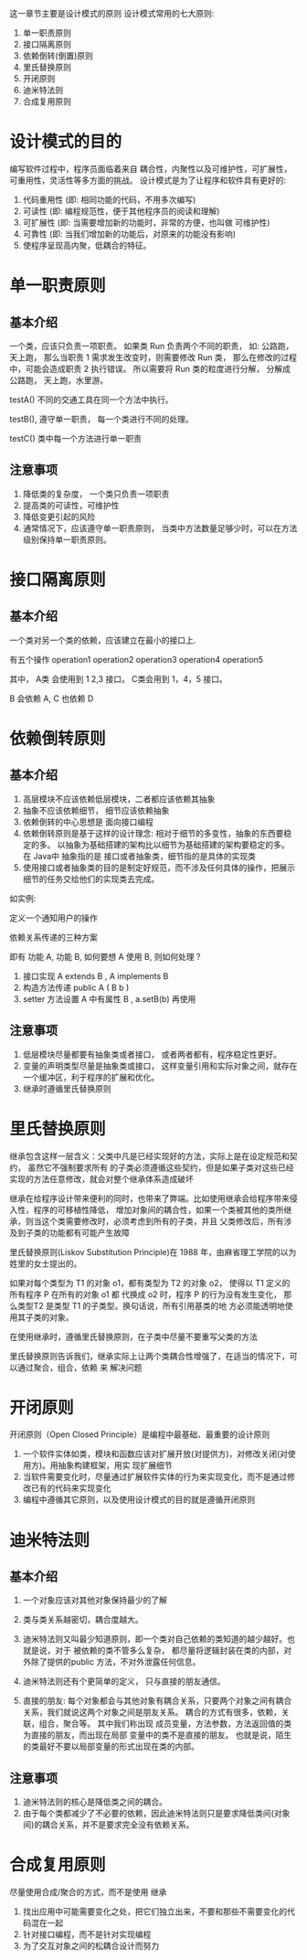 这一章节主要是设计模式的原则
设计模式常用的七大原则:
1. 单一职责原则
2. 接口隔离原则
3. 依赖倒转(倒置)原则
4. 里氏替换原则
5. 开闭原则
6. 迪米特法则
7. 合成复用原则


# 设计模式的目的

编写软件过程中，程序员面临着来自 耦合性，内聚性以及可维护性，可扩展性，可重用性，灵活性等多方面的挑战。
设计模式是为了让程序和软件具有更好的:

1. 代码重用性 (即: 相同功能的代码，不用多次编写)
2. 可读性  (即: 编程规范性，便于其他程序员的阅读和理解)
3. 可扩展性 (即: 当需要增加新的功能时，非常的方便，也叫做 可维护性)
4. 可靠性 (即: 当我们增加新的功能后，对原来的功能没有影响)
5. 使程序呈现高内聚，低耦合的特征。

# 单一职责原则

##  基本介绍

一个类，应该只负责一项职责。  如果类 Run 负责两个不同的职责， 如: 公路跑， 天上跑， 那么当职责 1 需求发生改变时，则需要修改 Run 类，
那么在修改的过程中，可能会造成职责 2 执行错误。 所以需要将 Run 类的粒度进行分解， 分解成 公路跑， 天上跑，水里游。

testA()  不同的交通工具在同一个方法中执行。

testB(),  遵守单一职责， 每一个类进行不同的处理。

testC()   类中每一个方法进行单一职责

##  注意事项
1. 降低类的复杂度， 一个类只负责一项职责
2. 提高类的可读性，可维护性
3. 降低变更引起的风险
4. 通常情况下，应该遵守单一职责原则， 当类中方法数量足够少时，可以在方法级别保持单一职责原则。

#  接口隔离原则

##  基本介绍
一个类对另一个类的依赖，应该建立在最小的接口上.


有五个操作 operation1 operation2  operation3 operation4  operation5

其中，  A类  会使用到   1 2,3 接口。  C类会用到  1，4，5 接口。

B 会依赖 A,    C 也依赖 D 

# 依赖倒转原则

##  基本介绍

1. 高层模块不应该依赖低层模块，二者都应该依赖其抽象
2. 抽象不应该依赖细节， 细节应该依赖抽象
3. 依赖倒转的中心思想是 面向接口编程
4. 依赖倒转原则是基于这样的设计理念: 相对于细节的多变性，抽象的东西要稳定的多。
以抽象为基础搭建的架构比以细节为基础搭建的架构要稳定的多。 在 Java中 抽象指的是
接口或者抽象类，细节指的是具体的实现类
5. 使用接口或者抽象类的目的是制定好规范，而不涉及任何具体的操作，把展示细节的任务交给他们的实现类去完成。


如实例:

定义一个通知用户的操作


依赖关系传递的三种方案

即有 功能 A,  功能 B,  如何要想 A 使用 B, 则如何处理 ?

1. 接口实现     A  extends B ,   A implements B
2. 构造方法传递     public A ( B b ) 
3. setter 方法设置    A 中有属性 B ,  a.setB(b)   再使用 




##  注意事项

1. 低层模块尽量都要有抽象类或者接口， 或者两者都有，程序稳定性更好。
2. 变量的声明类型尽量是抽象类或接口， 这样变量引用和实际对象之间，就存在一个缓冲区，利于程序的扩展和优化。
3. 继承时遵循里氏替换原则


#  里氏替换原则

继承包含这样一层含义：父类中凡是已经实现好的方法，实际上是在设定规范和契约，
虽然它不强制要求所有 的子类必须遵循这些契约，但是如果子类对这些已经实现的方法任意修改，就会对整个继承体系造成破坏

继承在给程序设计带来便利的同时，也带来了弊端。比如使用继承会给程序带来侵入性，程序的可移植性降低， 
增加对象间的耦合性，如果一个类被其他的类所继承，则当这个类需要修改时，必须考虑到所有的子类，并且 父类修改后，所有涉及到子类的功能都有可能产生故障

里氏替换原则(Liskov Substitution Principle)在 1988 年，由麻省理工学院的以为姓里的女士提出的。


如果对每个类型为 T1 的对象 o1，都有类型为 T2 的对象 o2，
使得以 T1 定义的所有程序 P 在所有的对象 o1 都 代换成 o2 时，程序 P 的行为没有发生变化，
那么类型T2 是类型 T1 的子类型。换句话说，所有引用基类的地 方必须能透明地使用其子类的对象。

在使用继承时，遵循里氏替换原则，在子类中尽量不要重写父类的方法

里氏替换原则告诉我们，继承实际上让两个类耦合性增强了，在适当的情况下，可以通过聚合，组合，依赖 来 解决问题

#  开闭原则
开闭原则（Open Closed Principle）是编程中最基础、最重要的设计原则

1. 一个软件实体如类，模块和函数应该对扩展开放(对提供方)，对修改关闭(对使用方)。用抽象构建框架，用实 现扩展细节
2. 当软件需要变化时，尽量通过扩展软件实体的行为来实现变化，而不是通过修改已有的代码来实现变化
3. 编程中遵循其它原则，以及使用设计模式的目的就是遵循开闭原则

#  迪米特法则

##  基本介绍
1. 一个对象应该对其他对象保持最少的了解
2. 类与类关系越密切，耦合度越大。
3. 迪米特法则又叫最少知道原则，即一个类对自己依赖的类知道的越少越好。也就是说，对于 被依赖的类不管多么复杂，
都尽量将逻辑封装在类的内部，对外除了提供的public 方法，不对外泄露任何信息。
4. 迪米特法则还有个更简单的定义， 只与直接的朋友通信。

5. 直接的朋友: 每个对象都会与其他对象有耦合关系，只要两个对象之间有耦合关系，我们就说这两个对象之间是朋友关系。
耦合的方式有很多，依赖，关联，组合，聚合等。 其中我们称出现 成员变量，方法参数，方法返回值的类为直接的朋友，而出现在局部
变量中的类不是直接的朋友。 也就是说，陌生的类最好不要以局部变量的形式出现在类的内部。

##  注意事项
1. 迪米特法则的核心是降低类之间的耦合。
2. 由于每个类都减少了不必要的依赖，因此迪米特法则只是要求降低类间(对象间)的耦合关系，并不是要求完全没有依赖关系。

# 合成复用原则

尽量使用合成/聚合的方式，而不是使用 继承

1. 找出应用中可能需要变化之处，把它们独立出来，不要和那些不需要变化的代码混在一起
2. 针对接口编程，而不是针对实现编程
3. 为了交互对象之间的松耦合设计而努力
